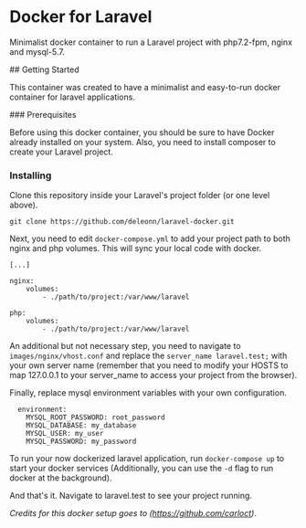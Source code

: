 # Docker for Laravel

Minimalist docker container to run a Laravel project with php7.2-fpm, nginx and mysql-5.7.

## Getting Started

This container was created to have a minimalist and easy-to-run docker container for laravel applications. 

### Prerequisites

Before using this docker container, you should be sure to have Docker already installed on your system. Also, you need to install composer to create your Laravel project.

### Installing

Clone this repository inside your Laravel's project folder (or one level above).

```
git clone https://github.com/deleonn/laravel-docker.git
```

Next, you need to edit `docker-compose.yml` to add your project path to both nginx and php volumes. This will sync your local code with docker.

```
[...]

nginx:
    volumes:
        - ./path/to/project:/var/www/laravel

php:
    volumes:
        - ./path/to/project:/var/www/laravel
```

An additional but not necessary step, you need to navigate to `images/nginx/vhost.conf` and replace the `server_name laravel.test;` with your own server name (remember that you need to modify your HOSTS to map 127.0.0.1 to your server_name to access your project from the browser).

Finally, replace mysql environment variables with your own configuration.

```
  environment:
    MYSQL_ROOT_PASSWORD: root_password
    MYSQL_DATABASE: my_database
    MYSQL_USER: my_user
    MYSQL_PASSWORD: my_password
```

To run your now dockerized laravel application, run `docker-compose up` to start your docker services (Additionally, you can use the `-d` flag to run docker at the background).

And that's it. Navigate to laravel.test to see your project running.

_Credits for this docker setup goes to (https://github.com/carloct)_.